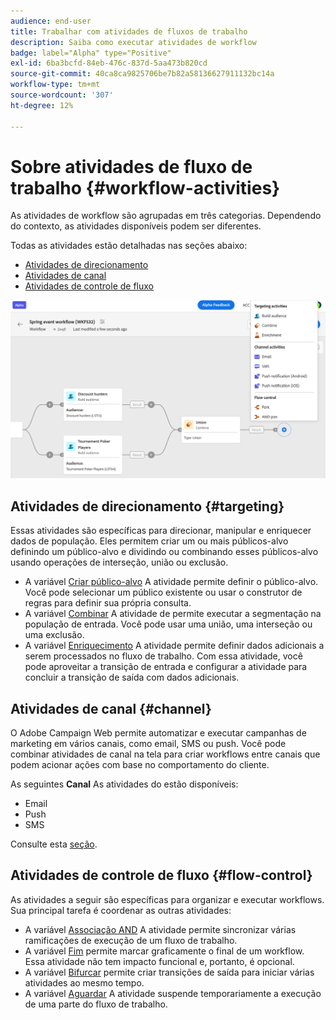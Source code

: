 ```yaml
---
audience: end-user
title: Trabalhar com atividades de fluxos de trabalho
description: Saiba como executar atividades de workflow
badge: label="Alpha" type="Positive"
exl-id: 6ba3bcfd-84eb-476c-837d-5aa473b820cd
source-git-commit: 40ca8ca9825706be7b82a58136627911132bc14a
workflow-type: tm+mt
source-wordcount: '307'
ht-degree: 12%

---
```



# Sobre atividades de fluxo de trabalho {#workflow-activities}

As atividades de workflow são agrupadas em três categorias. Dependendo do contexto, as atividades disponíveis podem ser diferentes.

Todas as atividades estão detalhadas nas seções abaixo:

* [Atividades de direcionamento](#targeting)
* [Atividades de canal](#channel)
* [Atividades de controle de fluxo](#flow-control)

![](../assets/workflow-activities.png)

## Atividades de direcionamento {#targeting}

Essas atividades são específicas para direcionar, manipular e enriquecer dados de população. Eles permitem criar um ou mais públicos-alvo definindo um público-alvo e dividindo ou combinando esses públicos-alvo usando operações de interseção, união ou exclusão.

* A variável [Criar público-alvo](build-audience.md) A atividade permite definir o público-alvo. Você pode selecionar um público existente ou usar o construtor de regras para definir sua própria consulta.
* A variável [Combinar](combine.md) A atividade de permite executar a segmentação na população de entrada. Você pode usar uma união, uma interseção ou uma exclusão.
* A variável [Enriquecimento](enrichment.md) A atividade permite definir dados adicionais a serem processados no fluxo de trabalho. Com essa atividade, você pode aproveitar a transição de entrada e configurar a atividade para concluir a transição de saída com dados adicionais.

## Atividades de canal {#channel}

O Adobe Campaign Web permite automatizar e executar campanhas de marketing em vários canais, como email, SMS ou push. Você pode combinar atividades de canal na tela para criar workflows entre canais que podem acionar ações com base no comportamento do cliente.

As seguintes **Canal** As atividades do estão disponíveis:

* Email
* Push
* SMS

Consulte esta [seção](enrichment.md).

## Atividades de controle de fluxo {#flow-control}

As atividades a seguir são específicas para organizar e executar workflows. Sua principal tarefa é coordenar as outras atividades:

* A variável [Associação AND](and-join.md) A atividade permite sincronizar várias ramificações de execução de um fluxo de trabalho.
* A variável [Fim](end.md) permite marcar graficamente o final de um workflow. Essa atividade não tem impacto funcional e, portanto, é opcional.
* A variável [Bifurcar](fork.md) permite criar transições de saída para iniciar várias atividades ao mesmo tempo.
* A variável [Aguardar](wait.md) A atividade suspende temporariamente a execução de uma parte do fluxo de trabalho.

<!--
## Data management activities {#data-management}

overview: what they're used for
which use case you can perform with them

list available activites + short description + ref to section
-->

